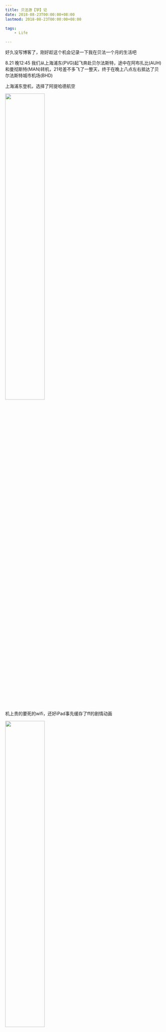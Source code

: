 ```yaml
---
title: 贝法游【学】记
date: 2018-08-23T00:00:00+08:00
lastmod: 2018-08-23T00:00:00+08:00

tags: 
    - Life

---
```

好久没写博客了，刚好趁这个机会记录一下我在贝法一个月的生活吧

8.21 晚12:45 我们从上海浦东(PVG)起飞奔赴贝尔法斯特，途中在阿布扎比(AUH)和曼彻斯特(MAN)转机，21号差不多飞了一整天，终于在晚上八点左右抵达了贝尔法斯特城市机场(BHD)

上海浦东登机，选择了阿提哈德航空

<img src="http://syasusu-blog-store.oss-cn-hangzhou.aliyuncs.com/Bel1.JPG" height="50%" width="50%">

机上贵的要死的wifi，还好iPad事先缓存了ff的剧情动画

<img src="http://syasusu-blog-store.oss-cn-hangzhou.aliyuncs.com/Bel2.PNG" height="50%" width="50%">

阿布扎比到达，在那吃了一顿go large的Burger King，讲实话大的我有点反胃

<img src="http://syasusu-blog-store.oss-cn-hangzhou.aliyuncs.com/Bel3.JPG" height="50%" width="50%">

阿布扎比这热的要死的天气，不过机场空调开得很足hhhhh

<img src="http://syasusu-blog-store.oss-cn-hangzhou.aliyuncs.com/Bel4.PNG" height="50%" width="50%">

这应该是在曼城起飞的时候拍的了，国外的确是地广人稀啊，人人都有个大草坪【这就是资本主义的生活吗

<img src="http://syasusu-blog-store.oss-cn-hangzhou.aliyuncs.com/Bel5.JPG" height="50%" width="50%">
<img src="http://syasusu-blog-store.oss-cn-hangzhou.aliyuncs.com/Bel6.JPG" height="50%" width="50%">

贝法真的好冷啊！比同期国内冷多了，这里太阳下山也好迟，晚上八点多天还是亮的，因为纬度高啊【恍然大悟】

<img src="http://syasusu-blog-store.oss-cn-hangzhou.aliyuncs.com/Bel7.PNG" height="50%" width="50%">

然后因为时间太迟啦，就到宿舍附近加油站的超市买了点猪排然后烤了点面包吃就睡啦！

第二天，准备出门在附近转悠转悠，觅个食，熟悉一下这个城市。

逛着逛着看到了一家星巴克，进去点了一杯焦糖玛奇朵

说来有趣，一进店看到全英文的菜单我愣了一秒：我该喝啥？我该怎么点单？

凭借着看到英文单词瞎念一通的本领，我猜这个Caramel macchiato就是焦糖玛奇朵

又上谷歌翻译查了一下发音才去和老板点单

<img src="http://syasusu-blog-store.oss-cn-hangzhou.aliyuncs.com/Bel8.JPG" height="50%" width="50%">

但是我不得不吐槽一下国外的星巴克啊，你们焦糖酱挤得这么粗的嘛！！！腻死了好吗

然后继续逛，逛到一家叫做“China China”的中国菜馆，自助类型，觉得不错，好，吃！

当天价格£10/位，不算很贵

<img src="http://syasusu-blog-store.oss-cn-hangzhou.aliyuncs.com/Bel9.JPG" height="50%" width="50%">

吃完后，我们逛着逛着来到了市中心

<img src="http://syasusu-blog-store.oss-cn-hangzhou.aliyuncs.com/Bel10.JPG" height="50%" width="50%">

这地方市中心挺小的，就是几个围绕着市政厅的银行，商场，然后就没了………………

喔，这地方只有两个商场，一个叫做Victoria Square，另一个叫Castle Count，逛了逛，感觉暂时没啥想买的，反正要在这呆一个月呢，想买到时候再来就是了，就先回去了

回去路上，路过校门口，就随手拍了一张

<img src="http://syasusu-blog-store.oss-cn-hangzhou.aliyuncs.com/Bel12.JPG" height="50%" width="50%">

之后又路过了CSB，我们的计算机课就是在这里上的

<img src="http://syasusu-blog-store.oss-cn-hangzhou.aliyuncs.com/Bel13.JPG" height="50%" width="50%">

7.23 我们在学校的一个礼堂里，和这次Summer School的老师们见了个面，总负责人是个中国人，叫Yan Jin，做了简短的致辞后，他邀请了各任课老师给我们介绍课程和英国的教育体系

<img src="http://syasusu-blog-store.oss-cn-hangzhou.aliyuncs.com/Bel14.JPG" height="50%" width="50%">

午餐是披萨

<img src="http://syasusu-blog-store.oss-cn-hangzhou.aliyuncs.com/Bel15.JPG" height="50%" width="50%">

下午交完学费后，就在学校里瞎逛了，然后听说学校里给我们安排了电饭煲，喜极而泣！终于可以吃上米饭了！
<img src="http://syasusu-blog-store.oss-cn-hangzhou.aliyuncs.com/Bel16.JPG" height="50%" width="50%">

然后晚餐是学校组织的晚宴，一顿看着非常正统的英式晚餐，正餐、甜点、饮品，然后他们就开始跳爱尔兰舞蹈了！！！我还没吃饱啊哥哥们姐姐们！
<img src="http://syasusu-blog-store.oss-cn-hangzhou.aliyuncs.com/Bel17.JPG" height="50%" width="50%">

后面几天就开始我们在女王大学的课程了，第一个星期是数学和计算机，很摸，很摸。
<img src="http://syasusu-blog-store.oss-cn-hangzhou.aliyuncs.com/Bel18.JPG" height="50%" width="50%">

这是数学课的讲义，老师上课是基于Wolfram Mathematica这个软件来给我们讲的，让我们使用这个软件来画函数、解方程、加密解密字符串等。

计算机课上的是Java，好在出国前在学校上过C++的公选课，我对面向对象编程有初步的了解。老师借GreenFoot这一软件，让我们用Java来设计一款小游戏。
<img src="http://syasusu-blog-store.oss-cn-hangzhou.aliyuncs.com/Bel27.JPG" height="50%" width="50%">
<img src="http://syasusu-blog-store.oss-cn-hangzhou.aliyuncs.com/Bel28.JPG" height="50%" width="50%">

后面几个星期有电路课，上的基本都是国内电分、模电、数电的内容。

还有一门让我们比较挠头的桥梁设计？反正是和力学有点关系，老师给我们看各种桥梁、还有屋顶的架构，让我们对其中一个点进行受力分析…………因为对这方面的专业词汇接触不多嘛，听的时候就已经云里雾里了，再加上老师有那么点口音……挠头了

刚到那几天吃的都挺不正经的，因为还没合伙一起煮饭烧菜，就只能煮泡面煎个蛋了。

<img src="http://syasusu-blog-store.oss-cn-hangzhou.aliyuncs.com/Bel20.JPG" height="50%" width="50%">


有一天我还做了一锅的番茄蛋汤x最后没人吃完给倒了……

<img src="http://syasusu-blog-store.oss-cn-hangzhou.aliyuncs.com/Bel21.JPG" height="50%" width="50%">


后来大家凑一起煮饭烧菜后，伙食逐渐开始正常起来

<img src="http://syasusu-blog-store.oss-cn-hangzhou.aliyuncs.com/Bel24.JPG" height="50%" width="50%">
<img src="http://syasusu-blog-store.oss-cn-hangzhou.aliyuncs.com/Bel25.JPG" height="50%" width="50%">
<img src="http://syasusu-blog-store.oss-cn-hangzhou.aliyuncs.com/Bel29.JPG" height="50%" width="50%">

当然我们也会出去打打牙祭啦。这是一家叫Nando的店，大概是做烤鸡的吧，反正鸡肉是主食……味道还是挺好的。

<img src="http://syasusu-blog-store.oss-cn-hangzhou.aliyuncs.com/Bel22.JPG" height="50%" width="50%">

吃完闲逛还拍了一只小鸽子

<img src="http://syasusu-blog-store.oss-cn-hangzhou.aliyuncs.com/Bel23.JPG" height="50%" width="50%">


周末我们去了泰坦尼克号博物馆。

<img src="http://syasusu-blog-store.oss-cn-hangzhou.aliyuncs.com/Bel30.JPG" height="50%" width="50%">


这一艘好像说是泰坦尼克的姐妹船？不懂……挠头……

<img src="http://syasusu-blog-store.oss-cn-hangzhou.aliyuncs.com/Bel31.JPG" height="50%" width="50%">


博物馆外面

<img src="http://syasusu-blog-store.oss-cn-hangzhou.aliyuncs.com/Bel32.JPG" height="50%" width="50%">


博物馆内

<img src="http://syasusu-blog-store.oss-cn-hangzhou.aliyuncs.com/Bel33.JPG" height="50%" width="50%">

<img src="http://syasusu-blog-store.oss-cn-hangzhou.aliyuncs.com/Bel34.JPG" height="50%" width="50%">
<img src="http://syasusu-blog-store.oss-cn-hangzhou.aliyuncs.com/Bel35.JPG" height="50%" width="50%">
<img src="http://syasusu-blog-store.oss-cn-hangzhou.aliyuncs.com/Bel36.JPG" height="50%" width="50%">

顺带一提，里面那家餐馆做的鸡肉挺好吃【又是鸡肉……
<img src="http://syasusu-blog-store.oss-cn-hangzhou.aliyuncs.com/Bel26.JPG" height="50%" width="50%">



第二天我们去了北爱尔兰的北部吧，到海边了。有一个风筝节，然而我们又没有风筝只能看着native们放。
<img src="http://syasusu-blog-store.oss-cn-hangzhou.aliyuncs.com/Bel37.JPG" height="50%" width="50%">
<img src="http://syasusu-blog-store.oss-cn-hangzhou.aliyuncs.com/Bel38.JPG" height="50%" width="50%">
<img src="http://syasusu-blog-store.oss-cn-hangzhou.aliyuncs.com/Bel39.JPG" height="50%" width="50%">
<img src="http://syasusu-blog-store.oss-cn-hangzhou.aliyuncs.com/Bel40.JPG" height="50%" width="50%">
<img src="http://syasusu-blog-store.oss-cn-hangzhou.aliyuncs.com/Bel41.JPG" height="50%" width="50%">

天真的好蓝

<img src="http://syasusu-blog-store.oss-cn-hangzhou.aliyuncs.com/Bel42.JPG" height="50%" width="50%">
<img src="http://syasusu-blog-store.oss-cn-hangzhou.aliyuncs.com/Bel43.JPG" height="50%" width="50%">
<img src="http://syasusu-blog-store.oss-cn-hangzhou.aliyuncs.com/Bel44.JPG" height="50%" width="50%">

在国内也能看到的儿童游乐设施——蹦床

<img src="http://syasusu-blog-store.oss-cn-hangzhou.aliyuncs.com/Bel45.JPG" height="50%" width="50%">


下午我们来到巨人海岸，据说是权游的取景地之一，然而我连第一季都还没看完x

<img src="http://syasusu-blog-store.oss-cn-hangzhou.aliyuncs.com/Bel46.JPG" height="50%" width="50%">
<img src="http://syasusu-blog-store.oss-cn-hangzhou.aliyuncs.com/Bel47.JPG" height="50%" width="50%">
<img src="http://syasusu-blog-store.oss-cn-hangzhou.aliyuncs.com/Bel48.JPG" height="50%" width="50%">
<img src="http://syasusu-blog-store.oss-cn-hangzhou.aliyuncs.com/Bel49.JPG" height="50%" width="50%">

有一个周末，我们溜去了伦敦玩，好不容易来趟英国，没去伦敦玩玩不觉得可惜吗！所以我们冲了！

登机牌，选的是EasyJet，大概是廉航，管他的！能到就行x
<img src="http://syasusu-blog-store.oss-cn-hangzhou.aliyuncs.com/Bel50.JPG" height="50%" width="50%">
到达地是London Luton Airport

<img src="http://syasusu-blog-store.oss-cn-hangzhou.aliyuncs.com/Bel51.JPG" height="50%" width="50%">


然后我们坐大巴到221B Baker Street，就是Sherlock的那间房子

<img src="http://syasusu-blog-store.oss-cn-hangzhou.aliyuncs.com/Bel52.PNG" height="50%" width="50%">

<img src="http://syasusu-blog-store.oss-cn-hangzhou.aliyuncs.com/Bel60.JPG" height="50%" width="50%">



中饭逛到商场吃了一碗豚骨拉面

<img src="http://syasusu-blog-store.oss-cn-hangzhou.aliyuncs.com/Bel53.JPG" height="50%" width="50%">


下午就在伦敦街头瞎逛啦，因为也是临时安排，我们没做啥攻略，基本就每个地标建筑到了之后打个卡就溜了

白金汉宫

<img src="http://syasusu-blog-store.oss-cn-hangzhou.aliyuncs.com/Bel54.JPG" height="50%" width="50%">


伦敦眼

<img src="http://syasusu-blog-store.oss-cn-hangzhou.aliyuncs.com/Bel55.JPG" height="50%" width="50%">


装修中的大本钟……

<img src="http://syasusu-blog-store.oss-cn-hangzhou.aliyuncs.com/Bel56.JPG" height="50%" width="50%">


夜游泰晤士河时拍的伦敦眼

<img src="http://syasusu-blog-store.oss-cn-hangzhou.aliyuncs.com/Bel57.JPG" height="50%" width="50%">


下船后就闲逛……

<video controls>
  <source src="http://syasusu-blog-store.oss-cn-hangzhou.aliyuncs.com/Bel58.MOV" type="video/mp4">
</video>

<img src="http://syasusu-blog-store.oss-cn-hangzhou.aliyuncs.com/Bel59.JPG" height="50%" width="50%">


第二天起床，先吃了一顿英式早餐……橙汁不错，香肠不错

<img src="http://syasusu-blog-store.oss-cn-hangzhou.aliyuncs.com/Bel61.JPG" height="50%" width="50%">


准备去大英博物馆

<img src="http://syasusu-blog-store.oss-cn-hangzhou.aliyuncs.com/Bel62.JPG" height="50%" width="50%">


博物馆内

<img src="http://syasusu-blog-store.oss-cn-hangzhou.aliyuncs.com/Bel63.JPG" height="50%" width="50%">
<img src="http://syasusu-blog-store.oss-cn-hangzhou.aliyuncs.com/Bel64.JPG" height="50%" width="50%">
<img src="http://syasusu-blog-store.oss-cn-hangzhou.aliyuncs.com/Bel65.JPG" height="50%" width="50%">
<img src="http://syasusu-blog-store.oss-cn-hangzhou.aliyuncs.com/Bel66.JPG" height="50%" width="50%">
<img src="http://syasusu-blog-store.oss-cn-hangzhou.aliyuncs.com/Bel67.JPG" height="50%" width="50%">

博物馆后门

<img src="http://syasusu-blog-store.oss-cn-hangzhou.aliyuncs.com/Bel68.JPG" height="50%" width="50%">


下午没事干就找了家Costa等和同学一起回贝法了

<img src="http://syasusu-blog-store.oss-cn-hangzhou.aliyuncs.com/Bel69.JPG" height="50%" width="50%">


在贝法的最后一星期，课也没多少了，我们就经常往Victoria Square跑，有一天下午我在那里碰到了国人在街边唱歌

<video controls>
  <source src="http://syasusu-blog-store.oss-cn-hangzhou.aliyuncs.com/Bel70.MOV" type="video/mp4">
</video>

还买了好多口红带回国x

<img src="http://syasusu-blog-store.oss-cn-hangzhou.aliyuncs.com/Bel71.JPG" height="50%" width="50%">


也吃到了英国国菜？炸鱼薯条

<img src="http://syasusu-blog-store.oss-cn-hangzhou.aliyuncs.com/Bel72.JPG" height="50%" width="50%">


再来一杯Costa

<img src="http://syasusu-blog-store.oss-cn-hangzhou.aliyuncs.com/Bel73.JPG" height="50%" width="50%">


一个月的贝法生活到这也结束了，回国后，要更加努力学习呀！


